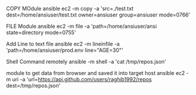 COPY MOdule
ansible ec2 -m copy -a 'src=./test.txt dest=/home/ansiuser/test.txt owner=ansiuser group=ansiuser mode=0766'

FILE Module
ansible ec2 -m file -a 'path=/home/ansiuser/ansi state=directory mode=0755'

Add Line to text file
ansible ec2 -m lineinfile -a 'path=/home/ansiuser/prod.env line="AGE=30"'

Shell Command remotely
ansible <target-host> -m shell -a 'cat /tmp/repos.json'

module to get data from browser and saved it into target host
ansible ec2 -m uri -a 'url=https://api.github.com/users/raghib1992/repos dest=/tmp/repos.json'